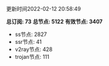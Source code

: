 更新时间2022-02-12 20:58:49

**总订阅: 73**
**总节点: 5122**
**有效节点: 3407**
- ss节点: 2827
- ssr节点: 41
- v2ray节点: 428
- trojan节点: 111
